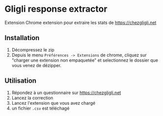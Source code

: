 # Gligli response extractor

Extension Chrome extension pour extraire les stats de https://chezgligli.net

## Installation

1. Décompressez le zip
2. Depuis le menu `Préférences -> Extensions` de chrome, cliquez sur "charger une extension non empaquetée" et selectionnez le dossier que vous venez de dézipper.

## Utilisation

1. Répondez à un questionnaire sur https://chezgligli.net
2. Lancez la correction
3. Lancez l'extension que vous avez chargé
4. un fichier `.csv` est téléchagé